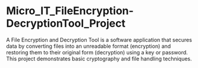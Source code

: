 # Micro_IT_FileEncryption-DecryptionTool_Project
A File Encryption and Decryption Tool is a software application that secures data by converting files into an unreadable format (encryption) and restoring them to their original form (decryption) using a key or password. This project demonstrates basic cryptography and file handling techniques.
